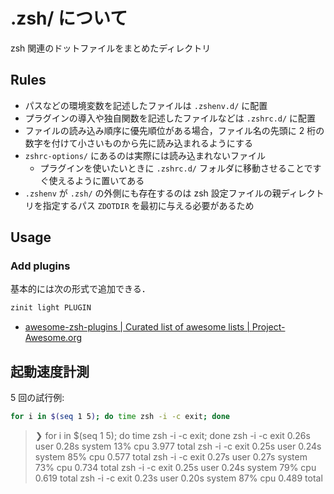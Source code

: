 # .zsh/ について

zsh 関連のドットファイルをまとめたディレクトリ

## Rules

- パスなどの環境変数を記述したファイルは `.zshenv.d/` に配置
- プラグインの導入や独自関数を記述したファイルなどは `.zshrc.d/` に配置
- ファイルの読み込み順序に優先順位がある場合，ファイル名の先頭に 2 桁の数字を付けて小さいものから先に読み込まれるようにする
- `zshrc-options/` にあるのは実際には読み込まれないファイル
  - プラグインを使いたいときに `.zshrc.d/` フォルダに移動させることですぐ使えるように置いてある
- `.zshenv` が `.zsh/` の外側にも存在するのは zsh 設定ファイルの親ディレクトリを指定するパス `ZDOTDIR` を最初に与える必要があるため

## Usage

### Add plugins

基本的には次の形式で追加できる．

```sh
zinit light PLUGIN
```

- [awesome-zsh-plugins | Curated list of awesome lists | Project-Awesome.org](https://project-awesome.org/unixorn/awesome-zsh-plugins)

## 起動速度計測

5 回の試行例:

```sh
for i in $(seq 1 5); do time zsh -i -c exit; done
```

> ❯ for i in $(seq 1 5); do time zsh -i -c exit; done
> zsh -i -c exit 0.26s user 0.28s system 13% cpu 3.977 total
> zsh -i -c exit 0.25s user 0.24s system 85% cpu 0.577 total
> zsh -i -c exit 0.27s user 0.27s system 73% cpu 0.734 total
> zsh -i -c exit 0.25s user 0.24s system 79% cpu 0.619 total
> zsh -i -c exit 0.23s user 0.20s system 87% cpu 0.489 total
